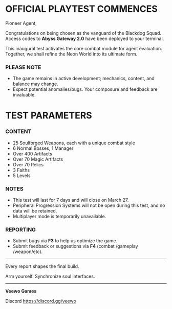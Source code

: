 # **OFFICIAL PLAYTEST COMMENCES**

Pioneer Agent,

Congratulations on being chosen as the vanguard of the Blackdog Squad. Access codes to **Abyss Gateway 2.0** have been deployed to your terminal.

This inaugural test activates the core combat module for agent evaluation. Together, we shall refine the Neon World into its ultimate form. 

### PLEASE NOTE

* The game remains in active development; mechanics, content, and balance may change.
* Expect potential anomalies/bugs. Your composure and feedback are invaluable.
# **TEST PARAMETERS**

### **CONTENT**

* 25 Soulforged Weapons, each with a unique combat style
* 6 Normal Bosses, 1 Manager
* Over 400 Artifacts
* Over 70 Magic Artifacts
* Over 70 Relics
* 3 Faiths
* 5 Levels
### NOTES

* This test will last for 7 days and will close on March 27.
* Peripheral Progression Systems will not be open during this test, and no data will be retained.
* Multiplayer mode is temporarily unavailable.
### **REPORTING**

* Submit bugs via **F3** to help us optimize the game.
* Submit feedback or suggestions via **F4**  (combat /gameplay /weapon/etc).
- - - - - - - - - - - - - - - - - - - - - - - - - - - - - - - - - - - - - - - - - - - - - - - - - - - - - - 

Every report shapes the final build.

Arm yourself. Synchronize soul interfaces.

- - - - - - - - - - - - - - - - - - - - - - - - - - - - - - - - - - - - - - - - - - - - - - - - - - - - - - 

**Veewo Games**

Discord https://discord.gg/veewo

